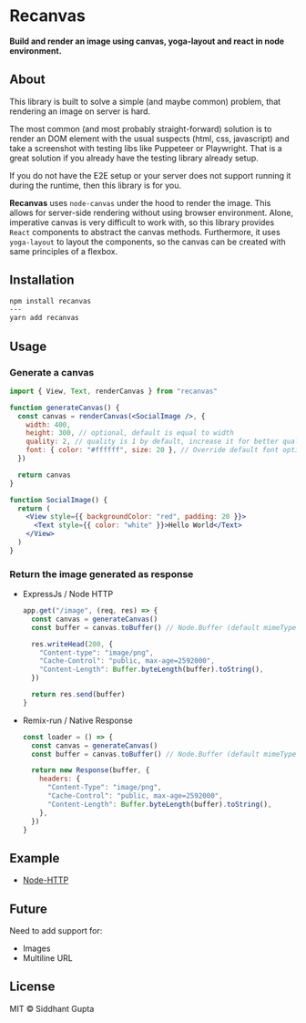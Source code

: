 # Recanvas

**Build and render an image using canvas, yoga-layout and react in node environment.**

## About

This library is built to solve a simple (and maybe common) problem,
that rendering an image on server is hard.

The most common (and most probably straight-forward) solution is to
render an DOM element with the usual suspects (html, css, javascript)
and take a screenshot with testing libs like Puppeteer or Playwright.
That is a great solution if you already have the testing library already setup.

If you do not have the E2E setup or your server does not support running it
during the runtime, then this library is for you.

**Recanvas** uses `node-canvas` under the hood to render the image.
This allows for server-side rendering without using browser environment.
Alone, imperative canvas is very difficult to work with,
so this library provides `React` components to abstract the canvas methods.
Furthermore, it uses `yoga-layout` to layout the components,
so the canvas can be created with same principles of a flexbox.

## Installation

```bash
npm install recanvas
---
yarn add recanvas
```

## Usage

### Generate a canvas

```jsx
import { View, Text, renderCanvas } from "recanvas"

function generateCanvas() {
  const canvas = renderCanvas(<SocialImage />, {
    width: 400,
    height: 300, // optional, default is equal to width
    quality: 2, // quality is 1 by default, increase it for better quality (min: 0.1)
    font: { color: "#ffffff", size: 20 }, // Override default font options
  })

  return canvas
}

function SocialImage() {
  return (
    <View style={{ backgroundColor: "red", padding: 20 }}>
      <Text style={{ color: "white" }}>Hello World</Text>
    </View>
  )
}
```

### Return the image generated as response

- ExpressJs / Node HTTP

  ```js
  app.get("/image", (req, res) => {
    const canvas = generateCanvas()
    const buffer = canvas.toBuffer() // Node.Buffer (default mimeType: image/png)

    res.writeHead(200, {
      "Content-type": "image/png",
      "Cache-Control": "public, max-age=2592000",
      "Content-Length": Buffer.byteLength(buffer).toString(),
    })

    return res.send(buffer)
  }
  ```

- Remix-run / Native Response

  ```js
  const loader = () => {
    const canvas = generateCanvas()
    const buffer = canvas.toBuffer() // Node.Buffer (default mimeType: image/png)

    return new Response(buffer, {
      headers: {
        "Content-Type": "image/png",
        "Cache-Control": "public, max-age=2592000",
        "Content-Length": Buffer.byteLength(buffer).toString(),
      },
    })
  }
  ```

## Example

- [Node-HTTP](https://codesandbox.io/s/recanvas-example-nrn9mt?file=/app.js)

## Future

Need to add support for:

- Images
- Multiline URL

## License

MIT © Siddhant Gupta
